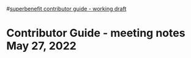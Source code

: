 #[superbenefit contributor guide - working draft](/notes/archive/clarity/Tags/superbenefit%20contributor%20guide%20-%20working%20draft.md) 


# Contributor Guide - meeting notes May 27, 2022



